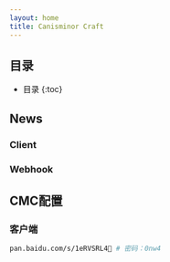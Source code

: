 ```yaml
---
layout: home
title: Canisminor Craft
---
```

<link href="//hook.canisminor.cc/css/webhook.css" rel="stylesheet">
<script src="//hook.canisminor.cc/js/main.js"></script>


## 目录

* 目录
{:toc}

## News
    
### Client

<div class="w-group" id="client"></div>

### Webhook
    
<div class="w-group" id="webhook"></div>

## CMC配置

### 客户端

```sh
pan.baidu.com/s/1eRVSRL4 # 密码：0nw4
```
